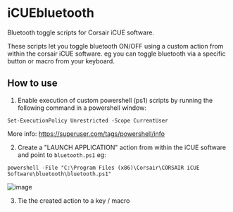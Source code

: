 # iCUEbluetooth
Bluetooth toggle scripts for Corsair iCUE software. 

These scripts let you toggle bluetooth ON/OFF using a custom action from within the corsair iCUE software. eg you can toggle bluetooth via a specific button or macro from your keyboard.

## How to use
1. Enable execution of custom powershell (ps1) scripts by running the following command in a powershell window: 

`Set-ExecutionPolicy Unrestricted -Scope CurrentUser`

More info: https://superuser.com/tags/powershell/info

2. Create a "LAUNCH APPLICATION" action from within the iCUE software and point to `bluetooth.ps1` eg:

`powershell -File "C:\Program Files (x86)\Corsair\CORSAIR iCUE Software\bluetooth\bluetooth.ps1"`

![image](https://user-images.githubusercontent.com/9061803/88001460-32a57780-cace-11ea-9329-56cbfd71dff5.png)

3. Tie the created action to a key / macro
